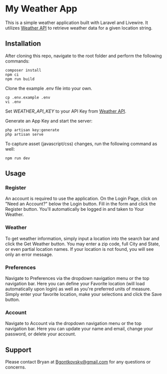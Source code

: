# My Weather App

This is a simple weather application built with Laravel and Livewire. It utilizes [Weather API](https://www.weatherapi.com/) to retrieve weather data for a given location string. 

## Installation
After cloning this repo, navigate to the root folder and perform the following commands:

```
composer install
npm ci
npm run build
```

Clone the example .env file into your own. 

```
cp .env.example .env
vi .env
```

Set *WEATHER_API_KEY* to your API Key from [Weather API](https://www.weatherapi.com/).

Generate an App Key and start the server:

```
php artisan key:generate
php artisan serve
```

To capture asset (javascript/css) changes, run the following command as well:

```
npm run dev
```

## Usage
### Register
An account is required to use the application. On the Login Page, click on "Need an Account?" below the Login button. Fill in the form and click the Register button. You'll automatically be logged in and taken to Your Weather.

### Weather
To get weather information, simply input a location into the search bar and click the Get Weather button. You may enter a zip code, full City and State, or even partial location names. If your location is not found, you will see only an error message. 

### Preferences
Navigate to Preferences via the dropdown navigation menu or the top navigation bar. Here you can define your Favorite location (will load automatically upon login) as well as you're preferred units of measure. Simply enter your favorite location, make your selections and click the Save button.

### Account
Navigate to Account via the dropdown navigation menu or the top navigation bar. Here you can update your name and email, change your password, or delete your account.

## Support
Please contact Bryan at [Bgontkovsky@gmail.com](mailto:Bgontkovsky@gmail.com) for any questions or concerns.